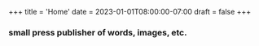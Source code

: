+++
title = 'Home'
date = 2023-01-01T08:00:00-07:00
draft = false
+++

### small press publisher of words, images, etc.
